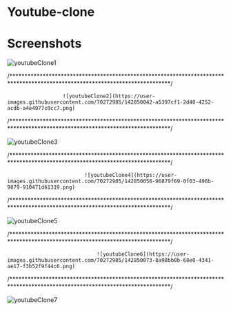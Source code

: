 # Youtube-clone

# Screenshots
![youtubeClone1](https://user-images.githubusercontent.com/70272985/142850033-9a5cc64b-e025-4804-9096-bd408688ec66.png)                                        


/*****************************************************************************************************************************/


                      ![youtubeClone2](https://user-images.githubusercontent.com/70272985/142850042-a5397cf1-2d40-4252-acdb-a4e4977c0cc7.png)




/*****************************************************************************************************************************/

![youtubeClone3](https://user-images.githubusercontent.com/70272985/142850050-cd8aa80a-27c8-4a6e-b627-08a2a3a40acf.png)


/*****************************************************************************************************************************/

                             ![youtubeClone4](https://user-images.githubusercontent.com/70272985/142850056-96879f69-0f03-496b-9879-910471d61319.png)



/*****************************************************************************************************************************/

![youtubeClone5](https://user-images.githubusercontent.com/70272985/142850064-3123d915-ef0e-4a5d-b56d-386f25e9327b.png)


/*****************************************************************************************************************************/

                                 ![youtubeClone6](https://user-images.githubusercontent.com/70272985/142850073-8a98bb0b-68e0-4341-ae17-f3b52f9f44c6.png)

/*****************************************************************************************************************************/


![youtubeClone7](https://user-images.githubusercontent.com/70272985/142850080-56dcb434-1a52-46f3-b791-13f4789630d5.png)
